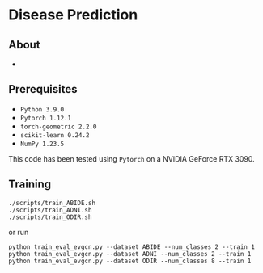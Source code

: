 # Disease Prediction

## About
-

## Prerequisites
- `Python 3.9.0`
- `Pytorch 1.12.1`
- `torch-geometric 2.2.0`
- `scikit-learn 0.24.2`
- `NumPy 1.23.5`

This code has been tested using `Pytorch` on a NVIDIA GeForce RTX 3090.

## Training
```
./scripts/train_ABIDE.sh
./scripts/train_ADNI.sh
./scripts/train_ODIR.sh
```
or run
```
python train_eval_evgcn.py --dataset ABIDE --num_classes 2 --train 1
python train_eval_evgcn.py --dataset ADNI --num_classes 2 --train 1
python train_eval_evgcn.py --dataset ODIR --num_classes 8 --train 1
```



